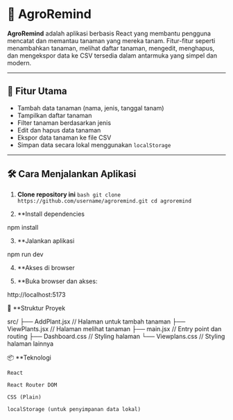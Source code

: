 # 🌱 AgroRemind

**AgroRemind** adalah aplikasi berbasis React yang membantu pengguna mencatat dan memantau tanaman yang mereka tanam. Fitur-fitur seperti menambahkan tanaman, melihat daftar tanaman, mengedit, menghapus, dan mengekspor data ke CSV tersedia dalam antarmuka yang simpel dan modern.

---

## 🚀 Fitur Utama

- Tambah data tanaman (nama, jenis, tanggal tanam)
- Tampilkan daftar tanaman
- Filter tanaman berdasarkan jenis
- Edit dan hapus data tanaman
- Ekspor data tanaman ke file CSV
- Simpan data secara lokal menggunakan `localStorage`

---

## 🛠️ Cara Menjalankan Aplikasi

1. **Clone repository ini**
   `bash
git clone https://github.com/username/agroremind.git
cd agroremind`

2. **Install dependencies

npm install

3. **Jalankan aplikasi

npm run dev

4. **Akses di browser

5. **Buka browser dan akses:

http://localhost:5173

📁 **Struktur Proyek

src/
├── AddPlant.jsx       // Halaman untuk tambah tanaman
├── ViewPlants.jsx     // Halaman melihat tanaman
├── main.jsx           // Entry point dan routing
├── Dashboard.css      // Styling halaman
└── Viewplans.css      // Styling halaman lainnya

📦 **Teknologi

    React

    React Router DOM

    CSS (Plain)

    localStorage (untuk penyimpanan data lokal)


